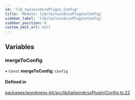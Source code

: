 ```yaml
---
id: 'lib_tailwindcssPlugin_Config'
title: 'Module: lib/tailwindcssPlugin/Config'
sidebar_label: 'lib/tailwindcssPlugin/Config'
sidebar_position: 0
custom_edit_url: null
---
```


## Variables

### mergeToConfig

• `Const` **mergeToConfig**: `Config`

#### Defined in

[packages/wordpress-kit/src/lib/tailwindcssPlugin/Config.ts:22](https://github.com/CobyPear/decoupled-kit-js/blob/1d4dd35e/packages/wordpress-kit/src/lib/tailwindcssPlugin/Config.ts#L22)
